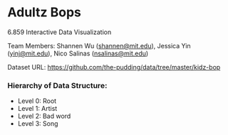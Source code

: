 # Adultz Bops
6.859 Interactive Data Visualization

Team Members: Shannen Wu ([shannen@mit.edu](shannen@mit.edu)), Jessica Yin ([yinj@mit.edu](yinj@mit.edu)), Nico Salinas ([nsalinas@mit.edu](nsalinas@mit.edu))

Dataset URL: https://github.com/the-pudding/data/tree/master/kidz-bop


### Hierarchy of Data Structure:
- Level 0: Root
- Level 1: Artist
- Level 2: Bad word
- Level 3: Song